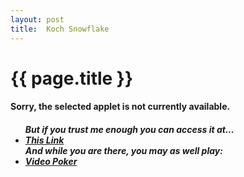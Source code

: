 ```yaml
---
layout: post
title:  Koch Snowflake
---
```


{{ page.title }}
================


<h4> Sorry, the selected applet is not currently available.</h4>

<ul><h5> 
But if you trust me enough you can access it at... 
<li><a href="http://cim.saddleback.edu/~dshaffer4/Koch.html">This Link</a></li>
And while you are there, you may as well play:
<li><a href="http://cim.saddleback.edu/~dshaffer4/vp.html">Video Poker</a></li>
</h5></ul>

